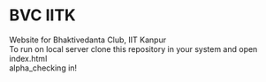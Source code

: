 # BVC IITK
Website for Bhaktivedanta Club, IIT Kanpur</br>
To run on local server clone this repository in your system and open index.html</br>
alpha_checking in!
